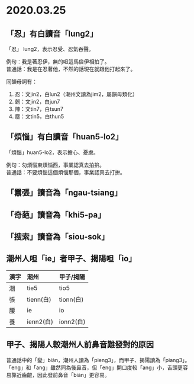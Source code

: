 # 2020.03.25

## 「忍」有白讀音「lung2」

「忍」 lung2，表示忍受、忍氣吞聲。

例句：我是著忍伊，無的呾這馬佮伊相拍了。  
普通話：我是在忍著他，不然的話現在就跟他打起來了。

同韻母詞有：

1. 忍：文jin2，白lun2（潮州文讀為jim2，屬韻母類化）
2. 韌：文jin2，白jun7
3. 陣：文tin7，白tsun7
4. 塵：文tin5，白thun5

## 「煩惱」有白讀音「huan5-lo2」

「煩惱」huan5-lo2，表示擔心、憂慮。

例句：勿煩惱東煩惱西，事業認真去拍拚。  
普通話：不要煩惱這個煩惱那個，事業認真去打拚。

## 「囂張」讀音為「ngau-tsiang」

## 「奇葩」讀音為「khi5-pa」

## 「搜索」讀音為「siou-sok」

## 潮州人呾「ie」者甲子、揭陽呾「io」

| 漢字 | 潮州 | 甲子/揭陽 |
| :--- | :--- | :--- |
| 潮 | tie5 | tio5 |
| 張 | tienn\(白\) | tionn\(白\) |
| 腰 | ie | io |
| 養 | ienn2\(白\) | ionn2\(白\) |

## 甲子、揭陽人較潮州人前鼻音難發對的原因

普通話中的「變」biàn，潮州人讀為「pieng3」，而甲子、揭陽讀為「piang3」。「eng」和「ang」雖然同為後鼻音，但「eng」開口度較「ang」小，舌頭更容易靠近齒齦，因此發前鼻音「biàn」更容易。

